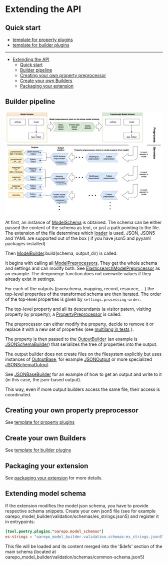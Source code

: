 # Extending the API

## Quick start
 *  [template for property plugins](./extending-property.md)
 *  [template for builder plugins](./extending-builder.md)

-----

<!--TOC-->

- [Extending the API](#extending-the-api)
  - [Quick start](#quick-start)
  - [Builder pipeline](#builder-pipeline)
  - [Creating your own property preprocessor](#creating-your-own-property-preprocessor)
  - [Create your own Builders](#create-your-own-builders)
  - [Packaging your extension](#packaging-your-extension)

<!--TOC-->


## Builder pipeline

![Pipeline](./oarepo-model-builder.png)

At first, an instance of [ModelSchema](./oarepo_model_builder/schema.py) is obtained. The schema can be either passed
the content of the schema as text, or just a path pointing to the file. The extension of the file determines
which [loader](./oarepo_model_builder/loaders/__init__.py) is used. JSON, JSON5 and YAML are supported out of the box (
if you have json5 and pyyaml packages installed)

Then [ModelBuilder](./oarepo_model_builder/builder.py).build(schema, output_dir) is called.

It begins with calling all [ModelPreprocessors](./oarepo_model_builder/model_preprocessors/__init__.py). They get the
whole schema and settings and can modify both.
See [ElasticsearchModelPreprocessor](./oarepo_model_builder/model_preprocessors/elasticsearch.py) as an example. The
deepmerge function does not overwrite values if they already exist in settings.

For each of the outputs (jsonschema, mapping, record, resource, ...)
the top-level properties of the transformed schema are then iterated. The order of the top-level properties is given
by ``settings.processing-order``.

The top-level property and all its descendants (a visitor patern, visiting property by property),
a [PropertyPreprocessor](./oarepo_model_builder/property_preprocessors/__init__.py)
is called.

The preprocessor can either modify the property, decide to remove it or replace it with a new set of properties
(see [multilang in tests](./tests/multilang.py) ).

The property is then passed to the
[OutputBuilder](./oarepo_model_builder/builders/__init__.py)
(an example is [JSONSchemaBuilder](./oarepo_model_builder/builders/jsonschema.py))
that serializes the tree of properties into the output.

The output builder does not create files on the filesystem explicitly but uses instances
of [OutputBase](./oarepo_model_builder/outputs/__init__.py), for
example [JSONOutput](./oarepo_model_builder/outputs/json.py) or more
specialized [JSONSchemaOutput](./oarepo_model_builder/outputs/jsonschema.py).

See [JSONBaseBuilder](./oarepo_model_builder/builders/json_base.py) for an example of how to get an output and write to
it (in this case, the json-based output).

This way, even if more output builders access the same file, their access is coordinated.

## Creating your own property preprocessor

See [template for property plugins](./extending-property.md)

## Create your own Builders

See [template for builder plugins](./extending-builder.md)

## Packaging your extension

See [packaging your extension](./extension-packaging.md) for more details.

## Extending model schema

If the extension modifies the model json schema, you have
to provide respective schema snippets. Create your own
json5 file (see for example oarepo_model_builder/validation/schemas/es_strings.json5)
and register it in entrypoints:

```toml
[tool.poetry.plugins."oarepo.model_schemas"]
es-strings = "oarepo_model_builder.validation.schemas:es_strings.json5"
```

This file will be loaded and its content merged into the '$defs' section
of the main schema (located at oarepo_model_builder/validation/schemas/common-schema.json5)

